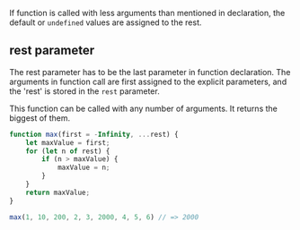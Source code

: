 If function is called with less arguments than mentioned in declaration, the default or `undefined` values are assigned to the rest.

## rest parameter

The rest parameter has to be the last parameter in function declaration. The arguments in function call are first assigned to the explicit parameters, and the 'rest' is stored in the `rest` parameter.

This function can be called with any number of arguments. It returns the biggest of them.
```js
function max(first = -Infinity, ...rest) {
	let maxValue = first;
	for (let n of rest) {
		if (n > maxValue) {
			maxValue = n;
		}
	}
	return maxValue;
}

max(1, 10, 200, 2, 3, 2000, 4, 5, 6) // => 2000
```